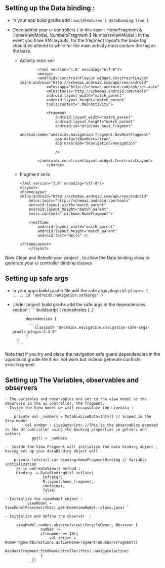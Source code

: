 ## Setting up the Data binding :

- In your app build gradle add :
       ``` buildFeatures {
                dataBinding true
            }
       ```
- Once added your ui controllers ( In this case : HomeFragment & HomeViewModel, NumbersFragment $ NumbersViewModel )
     In the event you have XMl layouts, for the fragment layouts the base tag should be altered to <layout> while for the main activity must contain the
     <merge>  tag as the base.

    -  Activity main xml
        ```
                <?xml version="1.0" encoding="utf-8"?>
                <merge>
                <androidx.constraintlayout.widget.ConstraintLayout xmlns:android="http://schemas.android.com/apk/res/android"
                    xmlns:app="http://schemas.android.com/apk/res-auto"
                    xmlns:tools="http://schemas.android.com/tools"
                    android:layout_width="match_parent"
                    android:layout_height="match_parent"
                    tools:context=".MainActivity">

                    <fragment
                        android:layout_width="match_parent"
                        android:layout_height="match_parent"
                        android:id="@+id/nav_host_fragment"
                        android:name="androidx.navigation.fragment.NavHostFragment"
                        app:defaultNavHost="true"
                        app:navGraph="@navigation/navigation"

                        />

                </androidx.constraintlayout.widget.ConstraintLayout>
                    </merge>
        ```
    -  Fragment xmls

        ```
        <?xml version="1.0" encoding="utf-8"?>
        <layout>
        <FrameLayout xmlns:android="http://schemas.android.com/apk/res/android"
            xmlns:tools="http://schemas.android.com/tools"
            android:layout_width="match_parent"
            android:layout_height="match_parent"
            tools:context=".ui.home.HomeFragment">

            <TextView
                android:layout_width="match_parent"
                android:layout_height="match_parent"
                android:text="Hello" />

        </FrameLayout>
            </layout>
        ```
Now Clean and Rebuild  your project , to allow the Data binding class to generate your ui controller binding classes

## Setting  up safe args

- in your apps build gradle file  add the safe args plugin id:
        ```
        plugins {
            .....
            id 'androidx.navigation.safeargs'
        }
        ```

- Under project build gradle  add the safe args in the dependencies section :
        ```
        buildscript {
            repositories {..}

            dependencies {
             .....
                classpath "androidx.navigation:navigation-safe-args-gradle-plugin:2.3.0"
            }
        }
        ```
Note that if you try and place the navigation safe guard dependencies in the apps build gradle file it will not work but instead generate conflicts error.fragment

## Setting up The Variables, observables and observers
    - The variables and observables are set in the view model as the observers in the ui controller, the fragment.
    - Inside the View model we will encapsulate the Livedata :
        ```
        private val _numbers = MutableLiveData<Int>() // Scoped in the View model
             val number : LiveData<Int> //This is the observables exposed to the UI controller using the backing properties ie getters and setters
                get() = _numbers
                ```
    -  Inside the View Fragment will initialize the data binding object , having set up your dataBinding object well .
        ```
        private lateinit var binding:HomeFragmentBinding // Variable initialization
         // in onCreateView() method :
         binding  = DataBindingUtil.inflate(
                     inflater,
                     R.layout.home_fragment,
                     container,
                     false)
                     ```
    - Initialize the viewModel object :
            ` viewModel = ViewModelProvider(this).get(HomeViewModel::class.java) `

    - Initialize and define the observer  :
        ```
         viewModel.number.observe(viewLifecycleOwner, Observer {
                    number ->
                    if(number == 10){
                        val action = HomeFragmentDirections.actionHomeFragmentToNumbersFragment()
                        NavHostFragment.findNavController(this).navigate(action)
                    }
                })
              ```


